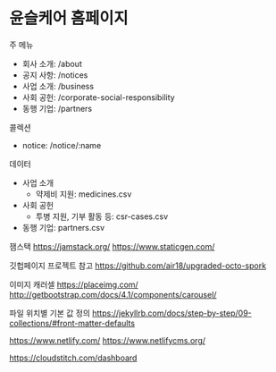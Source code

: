 # 윤슬케어 홈페이지

주 메뉴
- 회사 소개: /about
- 공지 사항: /notices
- 사업 소개: /business
- 사회 공헌: /corporate-social-responsibility
- 동행 기업: /partners

콜렉션
- notice: /notice/:name

데이터
- 사업 소개
  * 약제비 지원: medicines.csv
- 사회 공헌
  * 투병 지원, 기부 활동 등: csr-cases.csv
- 동행 기업: partners.csv

잼스택
https://jamstack.org/
https://www.staticgen.com/

깃헙페이지 프로젝트 참고
https://github.com/air18/upgraded-octo-spork

이미지 캐러셀
https://placeimg.com/
http://getbootstrap.com/docs/4.1/components/carousel/

파일 위치별 기본 값 정의
https://jekyllrb.com/docs/step-by-step/09-collections/#front-matter-defaults

https://www.netlify.com/
https://www.netlifycms.org/

https://cloudstitch.com/dashboard
